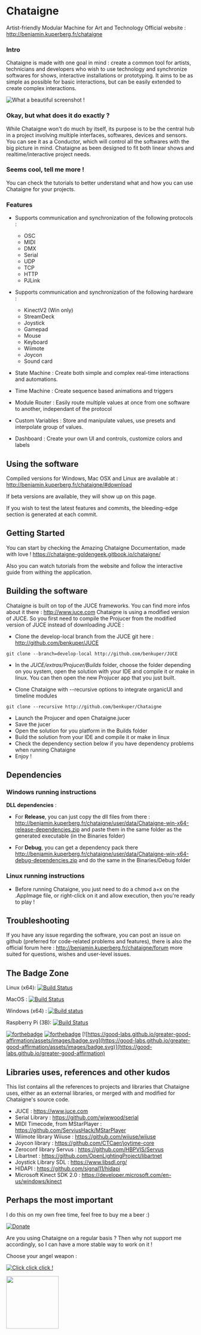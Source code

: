 # Chataigne
Artist-friendly Modular Machine for Art and Technology
Official website : http://benjamin.kuperberg.fr/chataigne

### Intro

Chataigne is made with one goal in mind : create a common tool for artists, technicians and developers who wish to use technology and synchronize softwares for shows, interactive installations or prototyping.
It aims to be as simple as possible for basic interactions, but can be easily extended to create complex interactions.

![What a beautiful screenshot !](http://benjamin.kuperberg.fr/chataigne/user/images/screenshot2.png)


### Okay, but what does it do exactly ?

While Chataigne won't do much by itself, its purpose is to be the central hub in a project involving multiple interfaces, softwares, devices and sensors.
You can see it as a Conductor, which will control all the softwares with the big picture in mind.
Chataigne as been designed to fit both linear shows and realtime/interactive project needs.

### Seems cool, tell me more !

You can check the tutorials to better understand what and how you can use Chataigne for your projects.

### Features
  - Supports communication and synchronization of the following protocols :
    - OSC
    - MIDI
    - DMX
    - Serial
    - UDP
    - TCP
    - HTTP
    - PJLink 
  - Supports communication and synchronization of the following hardware :
    - KinectV2 (Win only)
    - StreamDeck
    - Joystick
    - Gamepad
    - Mouse
    - Keyboard
    - Wiimote
    - Joycon
    - Sound card
    
 - State Machine : Create both simple and complex real-time interactions and automations.
 - Time Machine : Create sequence based animations and triggers
 - Module Router : Easily route multiple values at once from one software to another, independant of the protocol
 - Custom Variables : Store and manipulate values, use presets and interpolate group of values.
 - Dashboard : Create your own UI and controls, customize colors and labels


## Using the software

Compiled versions for Windows, Mac OSX and Linux are available at : http://benjamin.kuperberg.fr/chataigne/#download

If beta versions are available, they will show up on this page.

If you wish to test the latest features and commits, the bleeding-edge section is generated at each commit.

## Getting Started

You can start by checking the Amazing Chataigne Documentation, made with love ! https://chataigne-goldengeek.gitbook.io/chataigne/

Also you can watch tutorials from the website and follow the interactive guide from withing the application.

## Building the software

Chataigne is built on top of the JUCE frameworks. You can find more infos about it there : http://www.juce.com
Chataigne is using a modified version of JUCE. So you first need to compile the Projucer from the modified version of JUCE instead of downloading JUCE :

  - Clone the develop-local branch from the JUCE git here : http://github.com/benkuper/JUCE 
  ```
  git clone --branch=develop-local http://github.com/benkuper/JUCE
  ```
  - In the *JUCE/extras/Projucer/Builds* folder, choose the folder depending on you system, open the solution with your IDE and compile it or make in linux. You can then open the new Projucer app that you just built.
  
  - Clone Chataigne with --recursive options to integrate organicUI and timeline modules
  ```
  git clone --recursive http://github.com/benkuper/Chataigne
  ```
  - Launch the Projucer and open Chataigne.jucer
  - Save the jucer
  - Open the solution for you platform in the Builds folder
  - Build the solution from your IDE and compile it or make in linux
  - Check the dependency section below if you have dependency problems when running Chataigne
  - Enjoy !
  
  
## Dependencies

### Windows running instructions ###
**DLL dependencies** :
  - For **Release**, you can just copy the dll files from there : http://benjamin.kuperberg.fr/chataigne/user/data/Chataigne-win-x64-release-dependencies.zip and paste them in the same folder as the generated executable (in the Binaries folder)
  
  - For **Debug**, you can get a dependency pack there http://benjamin.kuperberg.fr/chataigne/user/data/Chataigne-win-x64-debug-dependencies.zip and do the same in the Binaries/Debug folder
 
### Linux running instructions ###
  - Before running Chataigne, you just need to do a chmod a+x on the .AppImage file, or right-click on it and allow execution, then you're ready to play !  
  
## Troubleshooting

If you have any issue regarding the software, you can post an issue on github (preferred for code-related problems and features),
there is also the official forum here : http://benjamin.kuperberg.fr/chataigne/forum more suited for questions, wishes and user-level issues.

## The Badge Zone
Linux (x64):  [![Build Status](https://travis-matrix-badges.herokuapp.com/repos/benkuper/Chataigne/branches/master/2)](https://travis-ci.org/benkuper/Chataigne)

MacOS : [![Build Status](https://travis-matrix-badges.herokuapp.com/repos/benkuper/Chataigne/branches/master/1)](https://travis-ci.org/benkuper/Chataigne)

Windows (x64) : [![Build status](https://ci.appveyor.com/api/projects/status/7lskg35ttnsv99cq?svg=true)](https://ci.appveyor.com/project/benkuper/chataigne)

Raspberry Pi (3B):  [![Build Status](https://travis-matrix-badges.herokuapp.com/repos/benkuper/Chataigne/branches/master/3)](https://travis-ci.org/benkuper/Chataigne)

[![forthebadge](https://forthebadge.com/images/badges/built-with-love.svg)](https://forthebadge.com)
[![forthebadge](https://forthebadge.com/images/badges/makes-people-smile.svg)](https://forthebadge.com)
[![https://good-labs.github.io/greater-good-affirmation/assets/images/badge.svg](https://good-labs.github.io/greater-good-affirmation/assets/images/badge.svg)](https://good-labs.github.io/greater-good-affirmation)

## Libraries uses, references and other kudos

This list contains all the references to projects and libraries that Chataigne uses, either as an external libraries, or merged with and modified for Chataigne's source code.

- JUCE : https://www.juce.com
- Serial Library : https://github.com/wjwwood/serial
- MIDI Timecode, from MStarPlayer : https://github.com/ServiusHack/MStarPlayer
- Wiimote library Wiiuse : https://github.com/wiiuse/wiiuse
- Joycon library : https://github.com/CTCaer/joytime-core
- Zeroconf library Servus : https://github.com/HBPVIS/Servus
- Libartnet : https://github.com/OpenLightingProject/libartnet
- Joystick Library SDL : https://www.libsdl.org/
- HIDAPI : https://github.com/signal11/hidapi
- Microsoft Kinect SDK 2.0 : https://developer.microsoft.com/en-us/windows/kinect

## Perhaps the most important

I do this on my own free time, feel free to buy me a beer :)

[![Donate](https://img.shields.io/badge/Donate-PayPal-green.svg)](https://www.paypal.com/cgi-bin/webscr?cmd=_donations&business=KLQ6QBDF3ZL2W&lc=FR&item_name=Chataigne&item_number=chataigne%2dgithub&currency_code=EUR&bn=PP%2dDonationsBF%3adonate%2epng%3aNonHosted)

Are you using Chataigne on a regular basis ? Then why not support me accordingly, so I can have a more stable way to work on it !

Choose your angel weapon :

[![Click click click !](http://benjamin.kuperberg.fr/chataigne/user/images/github_sponsors.png)](https://github.com/sponsors/benkuper)

<a href="https://www.patreon.com/bePatron?u=23293310"><img src="https://c5.patreon.com/external/logo/become_a_patron_button@2x.png" width="140"></a>

